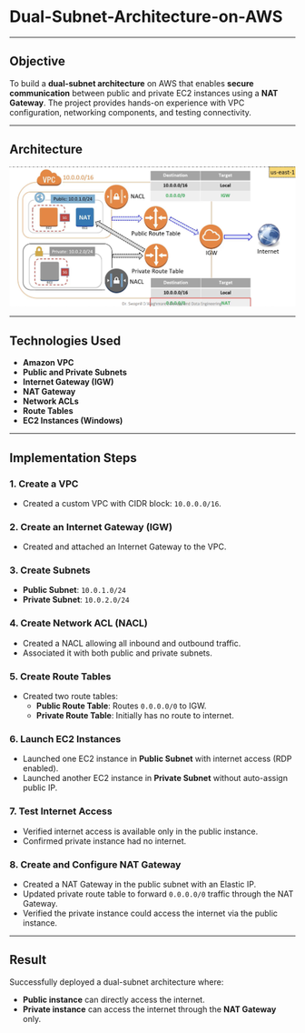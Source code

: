 # Dual-Subnet-Architecture-on-AWS

---

##  Objective

To build a **dual-subnet architecture** on AWS that enables **secure communication** between public and private EC2 instances using a **NAT Gateway**. The project provides hands-on experience with VPC configuration, networking components, and testing connectivity.

---

## Architecture
![](images/arch.png)

---

##  Technologies Used

- **Amazon VPC**
- **Public and Private Subnets**
- **Internet Gateway (IGW)**
- **NAT Gateway**
- **Network ACLs**
- **Route Tables**
- **EC2 Instances (Windows)**

---

##  Implementation Steps

### 1. Create a VPC
- Created a custom VPC with CIDR block: `10.0.0.0/16`.

### 2. Create an Internet Gateway (IGW)
- Created and attached an Internet Gateway to the VPC.

### 3. Create Subnets
- **Public Subnet**: `10.0.1.0/24`
- **Private Subnet**: `10.0.2.0/24`

### 4. Create Network ACL (NACL)
- Created a NACL allowing all inbound and outbound traffic.
- Associated it with both public and private subnets.

### 5. Create Route Tables
- Created two route tables:
  - **Public Route Table**: Routes `0.0.0.0/0` to IGW.
  - **Private Route Table**: Initially has no route to internet.

### 6. Launch EC2 Instances
- Launched one EC2 instance in **Public Subnet** with internet access (RDP enabled).
- Launched another EC2 instance in **Private Subnet** without auto-assign public IP.

### 7. Test Internet Access
- Verified internet access is available only in the public instance.
- Confirmed private instance had no internet.

### 8. Create and Configure NAT Gateway
- Created a NAT Gateway in the public subnet with an Elastic IP.
- Updated private route table to forward `0.0.0.0/0` traffic through the NAT Gateway.
- Verified the private instance could access the internet via the public instance.

---

##  Result

Successfully deployed a dual-subnet architecture where:
- **Public instance** can directly access the internet.
- **Private instance** can access the internet through the **NAT Gateway** only.



